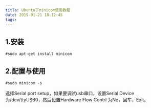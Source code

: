 ```yaml
---
title: Ubuntu下minicom使用教程
date: 2019-01-21 18:12:45
tags:
---
```

## 1.安装

```
#sudo apt-get install minicom
```
## 2.配置与使用<!--more-->

```
#sudo minicom -s
```
选择Serial port setup，如果要调试usb串口，设置Serial Device为/dev/ttyUSB0，然后设置Hardware Flow Contrl 为No，回车，Exit。

